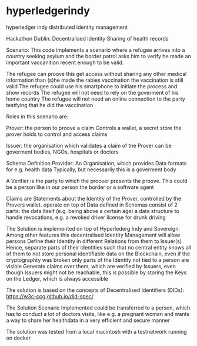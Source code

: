 # hyperledgerindy

hyperledger indy distributed identity management

Hackathon Dublin: Decentralised Identity
                           Sharing of health records

Scenario:
This code implements a scenario where a refugee arrives into a country seeking asylum and the border patrol
asks him to verify he made an important vaccanition recent enough to be valid.

The refugee can proove this get access without sharing any other medical information than
   (s)he made the rabies vaccination
   the vaccination is still valid
The refugee could use his smartphone to initiate the process and show records
The refugee will not need to rely on the goverment of his home country
The refugee will not need an online connection to the party testfying that he did the vaccination

Roles in this scenario are:

Prover: the person to proove a claim
         Controls a wallet, a secret store the prover holds to control and access claims

Issuer: the organisation which validates a claim of the Prover
         can be goverment bodies, NGOs, hospitals or doctors

Schema Definition Provider:   An Organisation, which provides Data formats for e.g. health data
                               Typically, but necessarily this is a goverment body

A Verifier is the party to which the proover presents the proove.
     This could be a person like in our person the border or a software agent

Claims are
     Statements about the Identity of the Prover,
     controlled by the Provers wallet.
     operate on top of Data defined in Schemas
     consist of 2 parts:
         the data itself (e.g. being above a certain age)
         a data structure to handle revocations, e.g. a revoked driver license for drunk driving


The Solution is implemented on top of Hyperlederg Indy and Sovereign.
Among other features this decentralised Identity Management will allow persons
      Define their Identity in different Relations from them to Issuer(s)
      Hence, separate parts of their identities such that no central entity knows all of them
      to not store personal identifiable data on the Blockchain,
         even if the cryptographty was broken only parts of the Identity not tied to a person are visible
      Generate claims over them, which are verified by Issuers, even though Issuers might not be reachable,
         this is possible by storing the Keys on the Ledger, which is always accessible
         
The solution is based on the concepts of Decentralised Identifiers (DIDs): https://w3c-ccg.github.io/did-spec/         

The Solution Scenario Implemented could be transferred to a person, which has to conduct a lot of doctors visits, like e.g.
a pregnant woman and wants a way to share her healthdata in a very efficient and secure manner

The solution was tested from a local macintosh with a testnetwork running on docker
